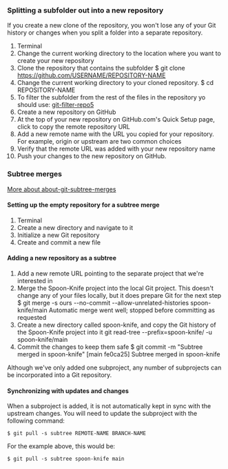 ### Splitting a subfolder out into a new repository

If you create a new clone of the repository, you won't lose any of your Git history or changes when you split a folder into a separate repository.

1. Terminal
2. Change the current working directory to the location where you want to create your new repository
3. Clone the repository that contains the subfolder
   $ git clone https://github.com/USERNAME/REPOSITORY-NAME
4. Change the current working directory to your cloned repository.
   $ cd REPOSITORY-NAME
5. To filter the subfolder from the rest of the files in the repository yo should use: [git-filter-repo5](https://github.com/newren/git-filter-repo)
6. Create a new repository on GitHub
7. At the top of your new repository on GitHub.com's Quick Setup page, click to copy the remote repository URL
8. Add a new remote name with the URL you copied for your repository. For example, origin or upstream are two common choices
9. Verify that the remote URL was added with your new repository name
10. Push your changes to the new repository on GitHub.

### Subtree merges

[More about about-git-subtree-merges](https://docs.github.com/en/get-started/using-git/about-git-subtree-merges)

#### Setting up the empty repository for a subtree merge

1. Terminal
2. Create a new directory and navigate to it
3. Initialize a new Git repository
4. Create and commit a new file

#### Adding a new repository as a subtree

1. Add a new remote URL pointing to the separate project that we're interested in
2. Merge the Spoon-Knife project into the local Git project. This doesn't change any of your files locally, but it does prepare Git for the next step
   $ git merge -s ours --no-commit --allow-unrelated-histories spoon-knife/main
   Automatic merge went well; stopped before committing as requested
3. Create a new directory called spoon-knife, and copy the Git history of the Spoon-Knife project into it
   git read-tree --prefix=spoon-knife/ -u spoon-knife/main
4. Commit the changes to keep them safe
   $ git commit -m "Subtree merged in spoon-knife"
   [main fe0ca25] Subtree merged in spoon-knife

Although we've only added one subproject, any number of subprojects can be incorporated into a Git repository.

#### Synchronizing with updates and changes

When a subproject is added, it is not automatically kept in sync with the upstream changes. You will need to update the subproject with the following command:

    $ git pull -s subtree REMOTE-NAME BRANCH-NAME

For the example above, this would be:

    $ git pull -s subtree spoon-knife main
